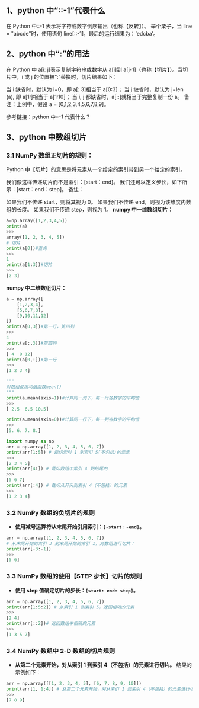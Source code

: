 ## 1、python 中“::-1”代表什么
在 Python 中::-1 表示将字符或数字倒序输出（也称【反转】）。
举个栗子，当 line = "abcde"时，使用语句 line[::-1]，最后的运行结果为：‘edcba’。

## 2、python 中“:”的用法
在 Python 中 a\[i: j]表示复制字符串或数字从 a\[i]到 a\[j-1]（也称【切片】）。当切片中，i 或 j 的位置被“:”替换时，切片结果如下：

当 i 缺省时，默认为 i=0，即 a\[: 3]相当于 a\[0:3]；
当 j 缺省时，默认为 j=len (a), 即 a\[1:]相当于 a\[1:10]；
当 i, j 都缺省时，a\[::]就相当于完整复制一份 a。
备注：上例中，假设 a = \[0,1,2,3,4,5,6,7,8,9]。

参考链接：python 中::-1 代表什么？

## 3、python 中数组切片
### 3.1 NumPy 数组正切片的规则：
Python 中【切片】的意思是将元素从一个给定的索引带到另一个给定的索引。

我们像这样传递切片而不是索引：\[start：end]。
我们还可以定义步长，如下所示：\[start：end：step]。
备注：

如果我们不传递 start，则将其视为 0。
如果我们不传递 end，则视为该维度内数组的长度。
如果我们不传递 step，则视为 1。
**numpy 中一维数组切片：**
```python 
a=np.array([1,2,3,4,5])
print(a)
>>>
array([1, 2, 3, 4, 5])
# 切片
print(a[0])#查询
>>>
1
print(a[1:3])#切片
>>>
[2 3]
```
**numpy 中二维数组切片：**
```python
a = np.array([
    [1,2,3,4],
    [5,6,7,8],
    [9,10,11,12]
])
print(a[0,3])#第一行，第四列
>>>
4
print(a[:,3])#第四列
>>>
[ 4  8 12]
print(a[0,:])#第一行
>>>
[1 2 3 4]

"""
对数组使用均值函数mean()
"""
print(a.mean(axis=1))#计算同一列下，每一行各数字的平均值
>>>
[ 2.5  6.5 10.5]

print(a.mean(axis=0))#计算同一行下，每一列各数字的平均值
>>>
[5. 6. 7. 8.]

import numpy as np
arr = np.array([1, 2, 3, 4, 5, 6, 7])
print(arr[1:5]) # 裁切索引 1 到索引 5(不包括)的元素
>>>
[2 3 4 5]
print(arr[4:]) # 裁切数组中索引 4 到结尾的
>>>
[5 6 7]
print(arr[:4]) # 裁切从开头到索引 4（不包括）的元素
>>>
[1 2 3 4]
```
### 3.2 NumPy 数组的负切片的规则
- **使用减号运算符从末尾开始引用索引：`[-start：-end]`。**
```python
arr = np.array([1, 2, 3, 4, 5, 6, 7])
# 从末尾开始的索引 3 到末尾开始的索引 1，对数组进行切片：
print(arr[-3:-1])
>>>
[5 6]
```
### 3.3 NumPy 数组的使用【STEP 步长】切片的规则
- **使用 step 值确定切片的步长：`[start: end: step]`。**
```python
arr = np.array([1, 2, 3, 4, 5, 6, 7])
print(arr[1:5:2]) # 从索引 1 到索引 5，返回相隔的元素
>>>
[2 4]
print(arr[::2])# 返回数组中相隔的元素
>>>
[1 3 5 7]
```
### 3.4 NumPy 数组中 2-D 数组的切片规则
- **从第二个元素开始，对从索引 1 到索引 4（不包括）的元素进行切片。** 结果的示例如下：
```python
arr = np.array([[1, 2, 3, 4, 5], [6, 7, 8, 9, 10]])
print(arr[1, 1:4]) # 从第二个元素开始，对从索引 1 到索引 4（不包括）的元素进行切片
>>>
[7 8 9]
```